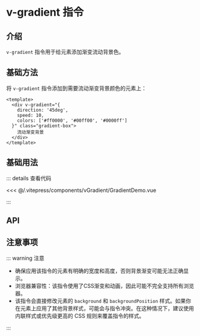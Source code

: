 # v-gradient 指令

## 介绍

`v-gradient` 指令用于给元素添加渐变流动背景色。

## 基础方法

将 `v-gradient` 指令添加到需要流动渐变背景颜色的元素上：

```vue
<template>
  <div v-gradient="{
    direction: '45deg',
    speed: 10,
    colors: ['#ff0000', '#00ff00', '#0000ff']
  }" class="gradient-box">
    流动渐变背景
  </div>
</template>
```

## 基础用法

<GradientDemo />

::: details 查看代码

<<< @/.vitepress/components/vGradient/GradientDemo.vue

:::

## API

<ApiTable :data="apiData"/>

<script setup>
import GradientDemo from '../.vitepress/components/vGradient/GradientDemo.vue';
import ApiTable from '../.vitepress/components/ApiTable.vue'

const apiData = [
    {
        name: 'direction',
        description: '控制渐变流动方向，支持所有CSS liner-gradient的方向值',
        type: 'String',
        default: 'to right',
        required: false
    },
    {
        name:'speed',
        description: '控制渐变流动速度，单位为秒',
        type: 'Number',
        default: '10',
        required: false
    },
    {
        name: 'colors',
        description: '渐变颜色数组',
        type: 'String[]',
        default: `['#ff0000', '#00ff00', '#0000ff']`,
        required: false
    },
]
</script>

## 注意事项

::: warning 注意

- 确保应用该指令的元素有明确的宽度和高度，否则背景渐变可能无法正确显示。
- 浏览器兼容性：该指令使用了CSS渐变和动画，因此可能不完全支持所有浏览器。
- 该指令会直接修改元素的 `background` 和 `backgroundPosition` 样式。如果你在元素上应用了其他背景样式，可能会与指令冲突。在这种情况下，建议使用内联样式或优先级更高的 CSS 规则来覆盖指令的样式。

:::
